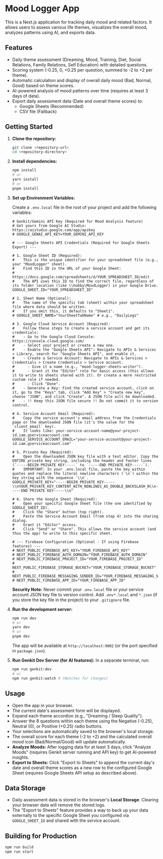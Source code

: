 # Mood Logger App

This is a Next.js application for tracking daily mood and related factors. It allows users to assess various life themes, visualizes the overall mood, analyzes patterns using AI, and exports data.

## Features

- Daily theme assessment (Dreaming, Mood, Training, Diet, Social Relations, Family Relations, Self Education) with detailed questions.
- Scoring system (-0.25, 0, +0.25 per question, summed to -2 to +2 per theme).
- Automatic calculation and display of overall daily mood (Bad, Normal, Good) based on theme scores.
- AI-powered analysis of mood patterns over time (requires at least 3 days of data).
- Export daily assessment data (Date and overall theme scores) to:
    - Google Sheets (Recommended)
    - CSV file (Fallback)

## Getting Started

1.  **Clone the repository:**
    ```bash
    git clone <repository-url>
    cd <repository-directory>
    ```

2.  **Install dependencies:**
    ```bash
    npm install
    # or
    yarn install
    # or
    pnpm install
    ```

3.  **Set up Environment Variables:**

    Create a `.env.local` file in the root of your project and add the following variables:

    ```env
    # Genkit/Gemini API Key (Required for Mood Analysis feature)
    # Get yours from Google AI Studio: https://aistudio.google.com/app/apikey
    # GOOGLE_GENAI_API_KEY=YOUR_GEMINI_API_KEY

    # --- Google Sheets API Credentials (Required for Google Sheets Export) ---

    # 1. Google Sheet ID (Required):
    #    This is the unique identifier for your spreadsheet file (e.g., your "MoodLogger" sheet).
    #    Find this ID in the URL of your Google Sheet:
    #    https://docs.google.com/spreadsheets/d/YOUR_SPREADSHEET_ID/edit
    #    The API uses this ID to find the correct file, regardless of its folder location (like \\hobby\MoodLogger) in your Google Drive.
    GOOGLE_SHEET_ID="YOUR_SPREADSHEET_ID"

    # 2. Sheet Name (Optional):
    #    The name of the specific tab (sheet) within your spreadsheet file where data should be written.
    #    If you omit this, it defaults to "Sheet1".
    # GOOGLE_SHEET_NAME="YourSheetTabName" # e.g., "DailyLogs"

    # 3. Google Cloud Service Account (Required):
    #    Follow these steps to create a service account and get its credentials:
    #    - Go to the Google Cloud Console: https://console.cloud.google.com/
    #    - Select your project or create a new one.
    #    - Enable the "Google Sheets API": Navigate to APIs & Services > Library, search for "Google Sheets API", and enable it.
    #    - Create a Service Account: Navigate to APIs & Services > Credentials > Create Credentials > Service account.
    #      - Give it a name (e.g., "mood-logger-sheets-writer").
    #      - Grant it the "Editor" role for basic access (this allows it to write to sheets shared with it). Or create a more restricted custom role if needed.
    #      - Click "Done".
    #    - Generate a Key: Find the created service account, click on it, go to the "Keys" tab, click "Add Key" > "Create new key", choose "JSON", and click "Create". A JSON file will be downloaded.
    #    - !! Keep this JSON file secure !! Do not commit it to version control.

    # 4. Service Account Email (Required):
    #    Copy the service account's email address from the Credentials page or the downloaded JSON file (it's the value for the `client_email` key).
    #    It looks like: your-service-account-name@your-project-id.iam.gserviceaccount.com
    GOOGLE_SERVICE_ACCOUNT_EMAIL="your-service-account@your-project-id.iam.gserviceaccount.com"

    # 5. Private Key (Required):
    #    Open the downloaded JSON key file with a text editor. Copy the ENTIRE private key string, including the header and footer lines (`-----BEGIN PRIVATE KEY-----` to `-----END PRIVATE KEY-----`).
    #    IMPORTANT: In your .env.local file, paste the key within quotes and replace the literal newline characters (`\n`) within the key string with the sequence `\\n`.
    GOOGLE_PRIVATE_KEY="-----BEGIN PRIVATE KEY-----\\nYOUR_PRIVATE_KEY_CONTENT_WITH_NEWLINES_AS_DOUBLE_BACKSLASH_N\\n-----END PRIVATE KEY-----\\n"

    # 6. Share the Google Sheet (Required):
    #    Open your specific Google Sheet file (the one identified by GOOGLE_SHEET_ID).
    #    Click the "Share" button (top right).
    #    Paste the Service Account Email (from step 4) into the sharing dialog.
    #    Grant it "Editor" access.
    #    Click "Send" or "Share". This allows the service account (and thus the app) to write to this specific sheet.

    # --- Firebase Configuration (Optional - If using Firebase features) ---
    # NEXT_PUBLIC_FIREBASE_API_KEY="YOUR_FIREBASE_API_KEY"
    # NEXT_PUBLIC_FIREBASE_AUTH_DOMAIN="YOUR_FIREBASE_AUTH_DOMAIN"
    # NEXT_PUBLIC_FIREBASE_PROJECT_ID="YOUR_FIREBASE_PROJECT_ID"
    # NEXT_PUBLIC_FIREBASE_STORAGE_BUCKET="YOUR_FIREBASE_STORAGE_BUCKET"
    # NEXT_PUBLIC_FIREBASE_MESSAGING_SENDER_ID="YOUR_FIREBASE_MESSAGING_SENDER_ID"
    # NEXT_PUBLIC_FIREBASE_APP_ID="YOUR_FIREBASE_APP_ID"

    ```
    **Security Note:** Never commit your `.env.local` file or your service account JSON key file to version control. Add `.env*.local` and `*.json` (if you store the key file in the project) to your `.gitignore` file.

4.  **Run the development server:**
    ```bash
    npm run dev
    # or
    yarn dev
    # or
    pnpm dev
    ```
    The app will be available at `http://localhost:9002` (or the port specified in `package.json`).

5.  **Run Genkit Dev Server (for AI features):**
    In a separate terminal, run:
    ```bash
    npm run genkit:dev
    # or
    npm run genkit:watch # (Watches for changes)
    ```

## Usage

- Open the app in your browser.
- The current date's assessment form will be displayed.
- Expand each theme accordion (e.g., "Dreaming / Sleep Quality").
- Answer the 8 questions within each theme using the Negative (-0.25), Neutral (0), or Positive (+0.25) radio buttons.
- Your selections are automatically saved to the browser's local storage.
- The overall score for each theme (-2 to +2) and the calculated overall mood icon (Bad/Normal/Good) will update automatically.
- **Analyze Moods:** After logging data for at least 3 days, click "Analyze Moods" (requires Genkit server running and API key) to get AI-powered insights.
- **Export to Sheets:** Click "Export to Sheets" to append the current day's date and overall theme scores as a new row to the configured Google Sheet (requires Google Sheets API setup as described above).

## Data Storage

- Daily assessment data is stored in the browser's **Local Storage**. Clearing your browser data will remove the stored logs.
- The "Export to Sheets" feature provides a way to back up your data externally to the specific Google Sheet you configured via `GOOGLE_SHEET_ID` and shared with the service account.

## Building for Production

```bash
npm run build
npm run start
```

